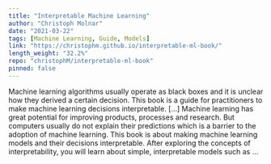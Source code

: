 ```yaml
---
title: "Interpretable Machine Learning"
author: "Christoph Molnar"
date: "2021-03-22"
tags: [Machine Learning, Guide, Models]
link: "https://christophm.github.io/interpretable-ml-book/"
length_weight: "32.2%"
repo: "christophM/interpretable-ml-book"
pinned: false
---
```


Machine learning algorithms usually operate as black boxes and it is unclear how they derived a certain decision. This book is a guide for practitioners to make machine learning decisions interpretable. [...] Machine learning has great potential for improving products, processes and research. But computers usually do not explain their predictions which is a barrier to the adoption of machine learning. This book is about making machine learning models and their decisions interpretable. After exploring the concepts of interpretability, you will learn about simple, interpretable models such as ...
